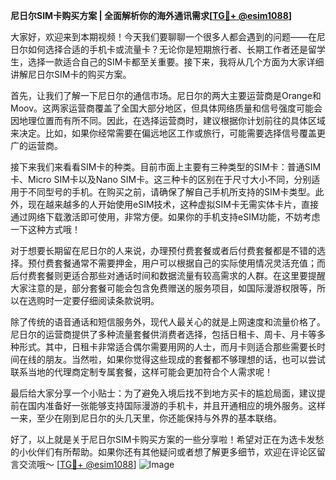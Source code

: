 **尼日尔SIM卡购买方案 | 全面解析你的海外通讯需求[[TG💪+ @esim1088](https://t.me/s/esim1088)]**

大家好，欢迎来到本期视频！今天我们要聊聊一个很多人都会遇到的问题——在尼日尔如何选择合适的手机卡或流量卡？无论你是短期旅行者、长期工作者还是留学生，选择一款适合自己的SIM卡都至关重要。接下来，我将从几个方面为大家详细讲解尼日尔SIM卡的购买方案。

首先，让我们了解一下尼日尔的通信市场。尼日尔的两大主要运营商是Orange和Moov。这两家运营商覆盖了全国大部分地区，但具体网络质量和信号强度可能会因地理位置而有所不同。因此，在选择运营商时，建议根据你计划前往的具体区域来决定。比如，如果你经常需要在偏远地区工作或旅行，可能需要选择信号覆盖更广的运营商。

接下来我们来看看SIM卡的种类。目前市面上主要有三种类型的SIM卡：普通SIM卡、Micro SIM卡以及Nano SIM卡。这三种卡的区别在于尺寸大小不同，分别适用于不同型号的手机。在购买之前，请确保了解自己手机所支持的SIM卡类型。此外，现在越来越多的人开始使用eSIM技术，这种虚拟SIM卡无需实体卡片，直接通过网络下载激活即可使用，非常方便。如果你的手机支持eSIM功能，不妨考虑一下这种方式哦！

对于想要长期留在尼日尔的人来说，办理预付费套餐或者后付费套餐都是不错的选择。预付费套餐通常不需要押金，用户可以根据自己的实际使用情况灵活充值；而后付费套餐则更适合那些对通话时间和数据流量有较高需求的人群。在这里要提醒大家注意的是，部分套餐可能会包含免费赠送的服务项目，如国际漫游权限等，所以在选购时一定要仔细阅读条款说明。

除了传统的语音通话和短信服务外，现代人最关心的就是上网速度和流量价格了。尼日尔的运营商提供了多种流量套餐供消费者选择，包括日租卡、周卡、月卡等多种形式。其中，日租卡非常适合偶尔需要用网的人士，而月卡则适合那些需要长时间在线的朋友。当然啦，如果你觉得这些现成的套餐都不够理想的话，也可以尝试联系当地的代理商定制专属套餐，这样可能会更加符合个人需求呢！

最后给大家分享一个小贴士：为了避免入境后找不到地方买卡的尴尬局面，建议提前在国内准备好一张能够支持国际漫游的手机卡，并且开通相应的境外服务。这样一来，至少在刚到尼日尔的头几天里，你还能保持与外界的基本联络。

好了，以上就是关于尼日尔SIM卡购买方案的一些分享啦！希望对正在为选卡发愁的小伙伴们有所帮助。如果你还有其他疑问或者想了解更多细节，欢迎在评论区留言交流哦～ [[TG💪+ @esim1088](https://t.me/s/esim1088)] ![Image](https://i.postimg.cc/4NQfJmqS/Snipaste-2025-05-13-00-14-12.png)